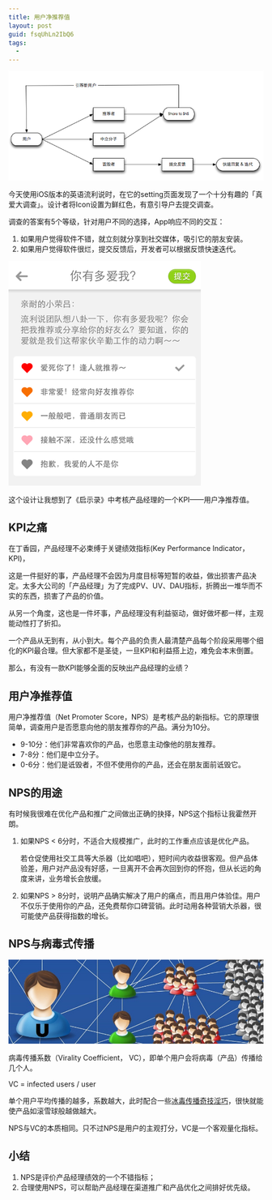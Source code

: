 ```yaml
---
title: 用户净推荐值
layout: post
guid: fsqUhLn2IbQ6
tags:
  - 
---
```

<span class="image-800"><a href="/media/files/2013/sep/08-04-NPS.graffle">![英语流利说截图](/media/files/2013/sep/08-01.png)</a></span>

今天使用iOS版本的英语流利说时，在它的setting页面发现了一个十分有趣的「真爱大调查」。设计者将Icon设置为鲜红色，有意引导户去提交调查。

调查的答案有5个等级，针对用户不同的选择，App响应不同的交互：

1. 如果用户觉得软件不错，就立刻就分享到社交媒体，吸引它的朋友安装。
2. 如果用户觉得软件很烂，提交反馈后，开发者可以根据反馈快速迭代。

<span class="image-800">![英语流利说截图](/media/files/2013/sep/08-02.png)</span>

这个设计让我想到了《启示录》中考核产品经理的一个KPI——用户净推荐值。


## KPI之痛

在丁香园，产品经理不必束缚于关键绩效指标(Key Performance Indicator，KPI)，

这是一件挺好的事，产品经理不会因为月度目标等短暂的收益，做出损害产品决定。太多大公司的「产品经理」为了完成PV、UV、DAU指标，折腾出一堆华而不实的东西，损害了产品的价值。

从另一个角度，这也是一件坏事，产品经理没有利益驱动，做好做坏都一样，主观能动性打了折扣。

一个产品从无到有，从小到大。每个产品的负责人最清楚产品每个阶段采用哪个细化的KPI最合理。但大家都不是圣徒，一旦KPI和利益搭上边，难免会本末倒置。

那么，有没有一款KPI能够全面的反映出产品经理的业绩？

## 用户净推荐值

用户净推荐值（Net Promoter Score，NPS）是考核产品的新指标。它的原理很简单，调查用户是否愿意向他的朋友推荐你的产品。满分为10分。

* 9-10分：他们非常喜欢你的产品，也愿意主动像他的朋友推荐。
* 7-8分：他们是中立分子。
* 0-6分：他们是诋毁者，不但不使用你的产品，还会在朋友面前诋毁它。

## NPS的用途

有时候我很难在优化产品和推广之间做出正确的抉择，NPS这个指标让我霍然开朗。

1. 如果NPS < 6分时，不适合大规模推广，此时的工作重点应该是优化产品。

	若仓促使用社交工具等大杀器（比如唱吧），短时间内收益很客观。但产品体验差，用户对产品没有好感，一旦离开不会再次回到你的怀抱，但从长远的角度来讲，业务增长会放缓。
	
2. 如果NPS > 8分时，说明产品确实解决了用户的痛点，而且用户体验佳。用户不仅乐于使用你的产品，还免费帮你口碑营销。此时动用各种营销大杀器，很可能使产品获得指数的增长。


## NPS与病毒式传播

<span class="image-800">![英语流利说截图](/media/files/2013/sep/08-03.png)</span>

病毒传播系数（Virality Coefficient， VC），即单个用户会将病毒（产品）传播给几个人。

VC = infected users / user 

单个用户平均传播的越多，系数越大，此时配合一些[冰毒传播奇技淫巧](http://techcrunch.com/2011/12/26/eight-ways-go-viral/)，很快就能使产品如滚雪球般越做越大。

NPS与VC的本质相同。只不过NPS是用户的主观打分，VC是一个客观量化指标。


## 小结

1. NPS是评价产品经理绩效的一个不错指标；
2. 合理使用NPS，可以帮助产品经理在渠道推广和产品优化之间排好优先级。